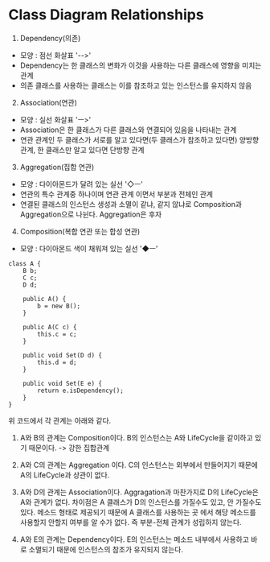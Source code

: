 # Class Diagram Relationships

1. Dependency(의존)

+ 모양 : 점선 화살표 '-->'
+ Dependency는 한 클래스의 변화가 이것을 사용하는 다른 클래스에 영향을 미치는 관계
+ 의존 클래스를 사용하는 클래스는 이를 참조하고 있는 인스턴스를 유지하지 않음

2. Association(연관)

+ 모양 : 실선 화살표 'ㅡ>'
+ Association은 한 클래스가 다른 클래스와 연결되어 있음을 나타내는 관계
+ 연관 관계인 두 클래스가 서로를 알고 있다면(두 클래스가 참조하고 있다면) 양방향 관계, 한 클래스만 알고 있다면 단방향 관계 

3. Aggregation(집합 연관)

+ 모양 : 다이아몬드가 달려 있는 실선 '◇ㅡ'
+ 연관의 특수 관계중 하나이며 연관 관계 이면서 부분과 전체인 관계
+ 연결된 클래스의 인스턴스 생성과 소멸이 같냐, 같지 않냐로 Composition과 Aggregation으로 나뉜다. Aggregation은 후자

4. Composition(복합 연관 또는 합성 연관)

+ 모양 : 다이아몬드 색이 채워져 있는 실선 '◆ㅡ'

```
class A {
    B b;
    C c;
    D d;

    public A() {
        b = new B();
    }

    public A(C c) {
        this.c = c;
    }

    public void Set(D d) {
        this.d = d;
    }

    public void Set(E e) {
        return e.isDependency();
    }
}
```

위 코드에서 각 관계는 아래와 같다.
1. A와 B의 관계는 Composition이다.
B의 인스턴스는 A와 LifeCycle을 같이하고 있기 때문이다. -> 강한 집합관계

2. A와 C의 관계는 Aggregation 이다.
C의 인스턴스는 외부에서 만들어지기 때문에 A의 LifeCycle과 상관이 없다.

3. A와 D의 관계는 Association이다.
Aggragation과 마찬가지로 D의 LifeCycle은 A와 관계가 없다.
차이점은 A 클래스가 D의 인스턴스를 가질수도 있고, 안 가질수도 있다. 메소드 형태로 제공되기 때문에 A 클래스를 사용하는 곳 에서 해당 메소드를 사용할지 안할지 여부를 알 수가 없다. 즉 부분-전체 관계가 성립하지 않는다.

4. A와 E의 관계는 Dependency이다.
E의 인스턴스는 메소드 내부에서 사용하고 바로 소멸되기 때문에 인스턴스의 참조가 유지되지 않는다.